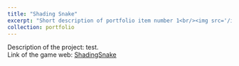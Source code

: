```yaml
---
title: "Shading Snake"
excerpt: "Short description of portfolio item number 1<br/><img src='/images/500x300.png'>"
collection: portfolio
---
```


Description of the project: test. <br>
Link of the game web: [ShadingSnake](https://snake.fangfranksun.com)
